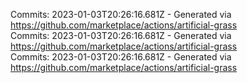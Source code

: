 Commits: 2023-01-03T20:26:16.681Z - Generated via https://github.com/marketplace/actions/artificial-grass
<br>
Commits: 2023-01-03T20:26:16.681Z - Generated via https://github.com/marketplace/actions/artificial-grass
<br>
Commits: 2023-01-03T20:26:16.681Z - Generated via https://github.com/marketplace/actions/artificial-grass
<br>
